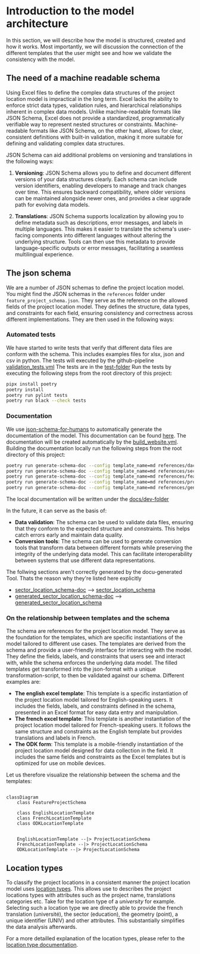 # Introduction to the model architecture

In this section, we will describe how the model is structured, created and how it works. Most importantly, we will discussion the connection of the different templates that the user might see and how we validate the consistency with the model.

## The need of a machine readable schema

Using Excel files to define the complex data structures of the project location model is impractical in the long term. Excel lacks the ability to enforce strict data types, validation rules, and hierarchical relationships inherent in complex data models. Unlike machine-readable formats like JSON Schema, Excel does not provide a standardized, programmatically verifiable way to represent nested structures or constraints. Machine-readable formats like JSON Schema, on the other hand, allows for clear, consistent definitions with built-in validation, making it more suitable for defining and validating complex data structures.

JSON Schema can aid additional problems on versioning and translations in the following ways:

1. **Versioning**: JSON Schema allows you to define and document different versions of your data structures clearly. Each schema can include version identifiers, enabling developers to manage and track changes over time. This ensures backward compatibility, where older versions can be maintained alongside newer ones, and provides a clear upgrade path for evolving data models.

2. **Translations**: JSON Schema supports localization by allowing you to define metadata such as descriptions, error messages, and labels in multiple languages. This makes it easier to translate the schema's user-facing components into different languages without altering the underlying structure. Tools can then use this metadata to provide language-specific outputs or error messages, facilitating a seamless multilingual experience.

## The json schema

We are a number of JSON schemas to define the project location model. You might find the JSON schemas in the `references` folder under `feature_project_schema.json`. They serve as the reference on the allowed fields of the project location model. They defines the structure, data types, and constraints for each field, ensuring consistency and correctness across different implementations. They are then used in the following ways:

### **Automated tests** 
We have started to write tests that verify that different data files are conform with the schema. This includes examples files for xlsx, json and csv in python.
The tests will executed by the github-pipeline [validation_tests.yml](https://github.com/openkfw/open-geodata-model/blob/main/.github/workflows/validation_tests.yml)
The tests are in the [test-folder](https://github.com/openkfw/open-geodata-model/tree/main/tests)
Run the tests by executing the following steps from the root directory of this project:
```bash
pipx install poetry
poetry install
poetry run pylint tests
poetry run black --check tests
```
### **Documentation** 
We use [json-schema-for-humans](https://pypi.org/project/json-schema-for-humans/) to automatically generate the documentation of the model. This documentation can be found [here](feature_project_schema.md).
The documentation will be created automatically by the [build_website.yml](https://github.com/openkfw/open-geodata-model/blob/main/.github/workflows/build_website.yml).
Building the documentation locally run the following steps from the root directory of this project:
```bash
poetry run generate-schema-doc --config template_name=md references/dac5_schema.json docs/dev/
poetry run generate-schema-doc --config template_name=md references/sector_location_schema.json docs/dev/
poetry run generate-schema-doc --config template_name=md references/feature_project_schema.json docs/dev/
poetry run generate-schema-doc --config template_name=md references/project_core_schema.json docs/dev/
poetry run generate-schema-doc --config template_name=md references/generated_sector_location_schema.json docs/dev/
```
The local documentation will be written under the [docs/dev-folder](https://github.com/openkfw/open-geodata-model/tree/main/docs/dev)

In the future, it can serve as the basis of:

- **Data validation**: The schema can be used to validate data files, ensuring that they conform to the expected structure and constraints. This helps catch errors early and maintain data quality.
- **Conversion tools**: The schema can be used to generate conversion tools that transform data between different formats while preserving the integrity of the underlying data model. This can facilitate interoperability between systems that use different data representations.

The follwing sections aren't correctly generated by the docu-generated Tool. Thats the reason why they're listed here explicitly

- [sector_location_schema-doc](sector_location_schema.md) --> [sector_location_schema](https://github.com/openkfw/open-geodata-model/tree/main/references/sector_location_schema.json)
- [generated_sector_location_schema-doc](generated_sector_location_schema.md) --> [generated_sector_location_schema](https://github.com/openkfw/open-geodata-model/tree/main/references/generated_sector_location_schema.json)
### On the relationship between templates and the schema

The schema are references for the project location model. They serve as the foundation for the templates, which are specific instantiations of the model tailored to different use cases. The templates are derived from the schema and provide a user-friendly interface for interacting with the model. They define the fields, labels, and constraints that users see and interact with, while the schema enforces the underlying data model. The filled templates get transformed into the json-format with a unique transformation-script, to then be validated against our schema. Different examples are:

- **The english excel template**: This template is a specific instantiation of the project location model tailored for English-speaking users. It includes the fields, labels, and constraints defined in the schema, presented in an Excel format for easy data entry and manipulation.
- **The french excel template**: This template is another instantiation of the project location model tailored for French-speaking users. It follows the same structure and constraints as the English template but provides translations and labels in French.
- **The ODK form**: This template is a mobile-friendly instantiation of the project location model designed for data collection in the field. It includes the same fields and constraints as the Excel templates but is optimized for use on mobile devices.

Let us therefore visualize the relationship between the schema and the templates:

```mermaid

classDiagram
    class FeatureProjectSchema

    class EnglishLocationTemplate
    class FrenchLocationTemplate
    class ODKLocationTemplate


    EnglishLocationTemplate --|> ProjectLocationSchema
    FrenchLocationTemplate --|> ProjectLocationSchema
    ODKLocationTemplate --|> ProjectLocationSchema
```

## Location types

To classify the project locations in a consistent manner the project location model uses [location types](location_type.md). This allows use to describes the project locations types with attributes such as the project name, translations categories etc. Take for the location type of a *university* for example. Selecting such a location type we are directly able to provide the french translation (université), the sector (education), the geometry (point), a unique identifier (UNIV) and other attributes. This substantially simplifies the data analysis afterwards.

For a more detailled explanation of the location types, please refer to the [location type documentation](location_type.md).